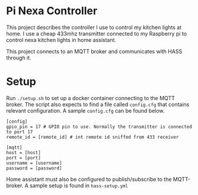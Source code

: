 # Pi Nexa Controller

This project describes the controller I use to control my kitchen lights at home. I use a
cheap 433mhz transmitter connected to my Raspberry pi to control nexa kitchen lights in home assistant.

This project connects to an MQTT broker and communicates with HASS through it.

# Setup

Run `./setup.sh` to set up a docker container connecting to the MQTT broker. The script also expects
to find a file called `config.cfg` that contains relevant configuration. A sample `config.cfg` can be found below.

```
[config]
gpio_pin = 17 # GPIO pin to use. Normally the transmitter is connected to port 17
remote_id = [remote_id] # int remote id sniffed from 433 receiver

[mqtt]
host = [host]
port = [port]
username = [username]
password = [password]
```

Home assistant must also be configured to publish/subscribe to the MQTT-broker. A sample setup is found
in `hass-setup.yml`
